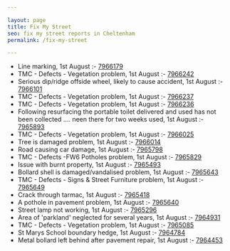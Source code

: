 ```yaml
---

layout: page
title: Fix My Street
seo: fix my street reports in Cheltenham
permalink: /fix-my-street

---
```


<!-- fix_marker starts -->

- Line marking, 1st August :- [7966179](https://www.fixmystreet.com/report/7966179)
- TMC - Defects - Vegetation problem, 1st August :- [7966242](https://www.fixmystreet.com/report/7966242)
- Serious dip/ridge offside wheel, likely to cause accident, 1st August :- [7966101](https://www.fixmystreet.com/report/7966101)
- TMC - Defects - Vegetation problem, 1st August :- [7966237](https://www.fixmystreet.com/report/7966237)
- TMC - Defects - Vegetation problem, 1st August :- [7966236](https://www.fixmystreet.com/report/7966236)
- Following resurfacing the portable toilet delivered and used has not been collected .... neen there for two weeks used, 1st August :- [7965893](https://www.fixmystreet.com/report/7965893)
- TMC - Defects - Vegetation problem, 1st August :- [7966025](https://www.fixmystreet.com/report/7966025)
- Tree is damaged problem, 1st August :- [7966014](https://www.fixmystreet.com/report/7966014)
- Road causing car damage, 1st August :- [7965798](https://www.fixmystreet.com/report/7965798)
- TMC - Defects -FW6 Potholes problem, 1st August :- [7965829](https://www.fixmystreet.com/report/7965829)
- Issue with burnt property, 1st August :- [7965493](https://www.fixmystreet.com/report/7965493)
- Bollard shell is damaged/vandalised problem, 1st August :- [7965643](https://www.fixmystreet.com/report/7965643)
- TMC - Defects - Signs & Street Furniture problem, 1st August :- [7965649](https://www.fixmystreet.com/report/7965649)
- Crack through tarmac, 1st August :- [7965418](https://www.fixmystreet.com/report/7965418)
- A pothole in pavement problem, 1st August :- [7965640](https://www.fixmystreet.com/report/7965640)
- Street lamp not working, 1st August :- [7965296](https://www.fixmystreet.com/report/7965296)
- Area of 'parkland' neglected for several years, 1st August :- [7964931](https://www.fixmystreet.com/report/7964931)
- TMC - Defects - Vegetation problem, 1st August :- [7965085](https://www.fixmystreet.com/report/7965085)
- St Marys School boundary hedge, 1st August :- [7964784](https://www.fixmystreet.com/report/7964784)
- Metal bollard left behind after pavement repair, 1st August :- [7964453](https://www.fixmystreet.com/report/7964453)

<!-- fix_marker ends -->